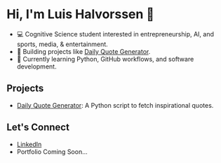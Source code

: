 # Hi, I'm Luis Halvorssen 👋

- 💻 Cognitive Science student interested in entrepreneurship, AI, and sports, media, & entertainment.
- 🚀 Building projects like [Daily Quote Generator](https://github.com/LHalvorssen/daily_quote_generator).
- 🌱 Currently learning Python, GitHub workflows, and software development.

## Projects
- [Daily Quote Generator](https://github.com/LHalvorssen/daily_quote_generator): A Python script to fetch inspirational quotes.

## Let's Connect
- [LinkedIn](https://www.linkedin.com/in/luishalvorssen)
- Portfolio Coming Soon...
